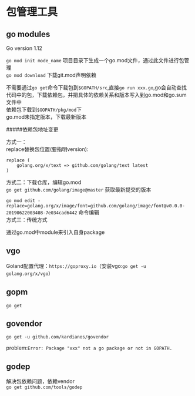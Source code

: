 # 包管理工具

go modules
-----------
Go version 1.12

`go mod init mode_name` 项目目录下生成一个go.mod文件，通过此文件进行包管理<br>
`go mod download` 下载git.mod声明依赖<br>

不需要通过`go get`命令下载包到`$GOPATH/src`,直接`go run xxx.go`,go会自动查找代码中的包，下载依赖包，并把具体的依赖关系和版本写入到go.mod和go.sum文件中<br>
依赖包下载到`$GOPATH/pkg/mod`下<br>
go.mod未指定版本，下载最新版本<br>

#####依赖包地址变更

方式一：<br>
replace替换包位置(要指明version):<br>
```
replace (
    golang.org/x/text => github.com/golang/text latest
)
```

方式二：下载仓库，编辑go.mod<br>
`go get github.com/golang/image@master` 获取最新提交的版本<br>

`go mod edit -replace=golang.org/x/image/font=github.com/golang/image/font@v0.0.0-20190622003408-7e034cad6442` 命令编辑<br>
方式三：传统方式<br>


通过go.mod中module来引入自身package<br>


vgo
----------

Goland配置代理：`https://goproxy.io`（安装vgo:`go get -u golang.org/x/vgo`）<br>

gopm
-----
`go get `


govendor
-------
`go get -u github.com/kardianos/govendor`

problem:`Error: Package "xxx" not a go package or not in GOPATH.`

godep 
----
解决包依赖问题，依赖vendor<br>
`go get github.com/tools/godep`